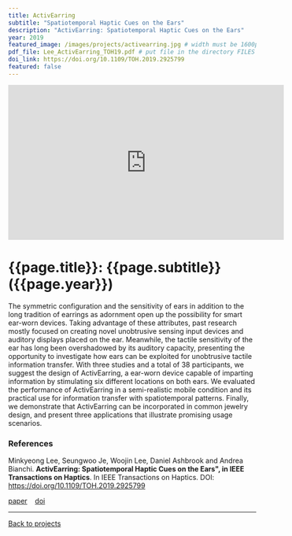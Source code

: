 ```yaml
---
title: ActivEarring
subtitle: "Spatiotemporal Haptic Cues on the Ears"
description: "ActivEarring: Spatiotemporal Haptic Cues on the Ears"
year: 2019
featured_image: /images/projects/activearring.jpg # width must be 1600px	
pdf_file: Lee_ActivEarring_TOH19.pdf # put file in the directory FILES
doi_link: https://doi.org/10.1109/TOH.2019.2925799
featured: false
---
```


<!-- 
<div class="gallery" data-columns="1">
	<img src="/images/projects/example.jpg">
	<img src="/images/projects/example.jpg">
	<img src="/images/projects/example.jpg">
</div>
 -->

<iframe width="560" height="315" src="https://www.youtube.com/embed/HUSpr_Riwf4" frameborder="0" allow="accelerometer; autoplay; encrypted-media; gyroscope; picture-in-picture" allowfullscreen></iframe>

<!-- DO NOT CHANGE MANUALLY -->
# {{page.title}}: {{page.subtitle}} ({{page.year}})
The symmetric configuration and the sensitivity of ears in addition to the long tradition of earrings as adornment open up the possibility for smart ear-worn devices. Taking advantage of these attributes, past research mostly focused on creating novel unobtrusive sensing input devices and auditory displays placed on the ear. Meanwhile, the tactile sensitivity of the ear has long been overshadowed by its auditory capacity, presenting the opportunity to investigate how ears can be exploited for unobtrusive tactile information transfer. With three studies and a total of 38 participants, we suggest the design of ActivEarring, a ear-worn device capable of imparting information by stimulating six different locations on both ears. We evaluated the performance of ActivEarring in a semi-realistic mobile condition and its practical use for information transfer with spatiotemporal patterns. Finally, we demonstrate that ActivEarring can be incorporated in common jewelry design, and present three applications that illustrate promising usage scenarios.

### References

Minkyeong Lee, Seungwoo Je, Woojin Lee, Daniel Ashbrook and Andrea Bianchi. **ActivEarring: Spatiotemporal Haptic Cues on the Ears", in IEEE Transactions on Haptics**. In IEEE Transactions on Haptics. DOI: https://doi.org/10.1109/TOH.2019.2925799

<!-- DO NOT CHANGE MANUALLY -->
<a href="{{ site.url }}/files/{{ page.year }}/{{ page.pdf_file }}" target="_blank">paper</a>&nbsp;&nbsp;&nbsp;
<a href="{{ page.doi_link }}" target="_blank">doi</a>

--- 

<a href="/index.html" class="button button--large">Back to projects</a>